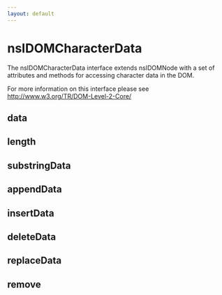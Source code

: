 ```yaml
---
layout: default
---
```


# nsIDOMCharacterData #

The nsIDOMCharacterData interface extends nsIDOMNode with a set of 
attributes and methods for accessing character data in the DOM.

For more information on this interface please see 
http://www.w3.org/TR/DOM-Level-2-Core/


## data ##

## length ##

## substringData ##

## appendData ##

## insertData ##

## deleteData ##

## replaceData ##

## remove ##

